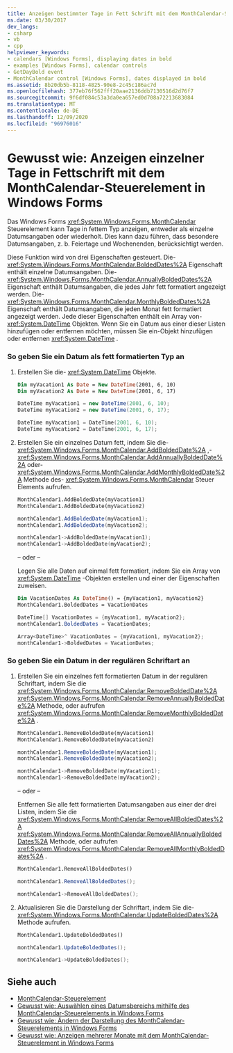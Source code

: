 ```yaml
---
title: Anzeigen bestimmter Tage in Fett Schrift mit dem MonthCalendar-Steuerelement
ms.date: 03/30/2017
dev_langs:
- csharp
- vb
- cpp
helpviewer_keywords:
- calendars [Windows Forms], displaying dates in bold
- examples [Windows Forms], calendar controls
- GetDayBold event
- MonthCalendar control [Windows Forms], dates displayed in bold
ms.assetid: 8b20db5b-8118-4825-90e8-2c45c186ac7d
ms.openlocfilehash: 377eb76f562fff20aae2136ddb7130516d2d76f7
ms.sourcegitcommit: 9f6df084c53a3da0ea657ed0d708a72213683084
ms.translationtype: MT
ms.contentlocale: de-DE
ms.lasthandoff: 12/09/2020
ms.locfileid: "96976016"
---
```

# <a name="how-to-display-specific-days-in-bold-with-the-windows-forms-monthcalendar-control"></a>Gewusst wie: Anzeigen einzelner Tage in Fettschrift mit dem MonthCalendar-Steuerelement in Windows Forms
Das Windows Forms <xref:System.Windows.Forms.MonthCalendar> Steuerelement kann Tage in fettem Typ anzeigen, entweder als einzelne Datumsangaben oder wiederholt. Dies kann dazu führen, dass besondere Datumsangaben, z. b. Feiertage und Wochenenden, berücksichtigt werden.  
  
 Diese Funktion wird von drei Eigenschaften gesteuert. Die- <xref:System.Windows.Forms.MonthCalendar.BoldedDates%2A> Eigenschaft enthält einzelne Datumsangaben. Die- <xref:System.Windows.Forms.MonthCalendar.AnnuallyBoldedDates%2A> Eigenschaft enthält Datumsangaben, die jedes Jahr fett formatiert angezeigt werden. Die- <xref:System.Windows.Forms.MonthCalendar.MonthlyBoldedDates%2A> Eigenschaft enthält Datumsangaben, die jeden Monat fett formatiert angezeigt werden. Jede dieser Eigenschaften enthält ein Array von- <xref:System.DateTime> Objekten. Wenn Sie ein Datum aus einer dieser Listen hinzufügen oder entfernen möchten, müssen Sie ein-Objekt hinzufügen oder entfernen <xref:System.DateTime> .  
  
### <a name="to-make-a-date-appear-in-bold-type"></a>So geben Sie ein Datum als fett formatierten Typ an  
  
1. Erstellen Sie die- <xref:System.DateTime> Objekte.  
  
    ```vb  
    Dim myVacation1 As Date = New DateTime(2001, 6, 10)  
    Dim myVacation2 As Date = New DateTime(2001, 6, 17)  
    ```  
  
    ```csharp  
    DateTime myVacation1 = new DateTime(2001, 6, 10);  
    DateTime myVacation2 = new DateTime(2001, 6, 17);  
    ```  
  
    ```cpp  
    DateTime myVacation1 = DateTime(2001, 6, 10);  
    DateTime myVacation2 = DateTime(2001, 6, 17);  
    ```  
  
2. Erstellen Sie ein einzelnes Datum fett, indem Sie die- <xref:System.Windows.Forms.MonthCalendar.AddBoldedDate%2A> ,- <xref:System.Windows.Forms.MonthCalendar.AddAnnuallyBoldedDate%2A> oder- <xref:System.Windows.Forms.MonthCalendar.AddMonthlyBoldedDate%2A> Methode des- <xref:System.Windows.Forms.MonthCalendar> Steuer Elements aufrufen.  
  
    ```vb  
    MonthCalendar1.AddBoldedDate(myVacation1)  
    MonthCalendar1.AddBoldedDate(myVacation2)  
    ```  
  
    ```csharp  
    monthCalendar1.AddBoldedDate(myVacation1);  
    monthCalendar1.AddBoldedDate(myVacation2);  
    ```  
  
    ```cpp  
    monthCalendar1->AddBoldedDate(myVacation1);  
    monthCalendar1->AddBoldedDate(myVacation2);  
    ```  
  
     – oder –  
  
     Legen Sie alle Daten auf einmal fett formatiert, indem Sie ein Array von <xref:System.DateTime> -Objekten erstellen und einer der Eigenschaften zuweisen.  
  
    ```vb  
    Dim VacationDates As DateTime() = {myVacation1, myVacation2}  
    MonthCalendar1.BoldedDates = VacationDates  
    ```  
  
    ```csharp  
    DateTime[] VacationDates = {myVacation1, myVacation2};  
    monthCalendar1.BoldedDates = VacationDates;  
    ```  
  
    ```cpp  
    Array<DateTime>^ VacationDates = {myVacation1, myVacation2};  
    monthCalendar1->BoldedDates = VacationDates;  
    ```  
  
### <a name="to-make-a-date-appear-in-the-regular-font"></a>So geben Sie ein Datum in der regulären Schriftart an  
  
1. Erstellen Sie ein einzelnes fett formatierten Datum in der regulären Schriftart, indem Sie die <xref:System.Windows.Forms.MonthCalendar.RemoveBoldedDate%2A> <xref:System.Windows.Forms.MonthCalendar.RemoveAnnuallyBoldedDate%2A> Methode, oder aufrufen <xref:System.Windows.Forms.MonthCalendar.RemoveMonthlyBoldedDate%2A> .  
  
    ```vb  
    MonthCalendar1.RemoveBoldedDate(myVacation1)  
    MonthCalendar1.RemoveBoldedDate(myVacation2)  
    ```  
  
    ```csharp  
    monthCalendar1.RemoveBoldedDate(myVacation1);  
    monthCalendar1.RemoveBoldedDate(myVacation2);  
    ```  
  
    ```cpp  
    monthCalendar1->RemoveBoldedDate(myVacation1);  
    monthCalendar1->RemoveBoldedDate(myVacation2);  
    ```  
  
     – oder –  
  
     Entfernen Sie alle fett formatierten Datumsangaben aus einer der drei Listen, indem Sie die <xref:System.Windows.Forms.MonthCalendar.RemoveAllBoldedDates%2A> <xref:System.Windows.Forms.MonthCalendar.RemoveAllAnnuallyBoldedDates%2A> Methode, oder aufrufen <xref:System.Windows.Forms.MonthCalendar.RemoveAllMonthlyBoldedDates%2A> .  
  
    ```vb  
    MonthCalendar1.RemoveAllBoldedDates()  
    ```  
  
    ```csharp  
    monthCalendar1.RemoveAllBoldedDates();  
    ```  
  
    ```cpp  
    monthCalendar1->RemoveAllBoldedDates();  
    ```  
  
2. Aktualisieren Sie die Darstellung der Schriftart, indem Sie die- <xref:System.Windows.Forms.MonthCalendar.UpdateBoldedDates%2A> Methode aufrufen.  
  
    ```vb  
    MonthCalendar1.UpdateBoldedDates()  
    ```  
  
    ```csharp  
    monthCalendar1.UpdateBoldedDates();  
    ```  
  
    ```cpp  
    monthCalendar1->UpdateBoldedDates();  
    ```  
  
## <a name="see-also"></a>Siehe auch

- [MonthCalendar-Steuerelement](monthcalendar-control-windows-forms.md)
- [Gewusst wie: Auswählen eines Datumsbereichs mithilfe des MonthCalendar-Steuerelements in Windows Forms](how-to-select-a-range-of-dates-in-the-windows-forms-monthcalendar-control.md)
- [Gewusst wie: Ändern der Darstellung des MonthCalendar-Steuerelements in Windows Forms](how-to-change-monthcalendar-control-appearance.md)
- [Gewusst wie: Anzeigen mehrerer Monate mit dem MonthCalendar-Steuerelement in Windows Forms](display-more-than-one-month-wf-monthcalendar-control.md)
